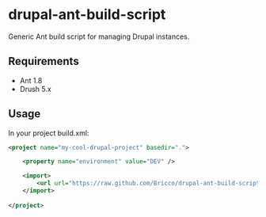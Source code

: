 drupal-ant-build-script
=======================

Generic Ant build script for managing Drupal instances.

Requirements
------------
* Ant 1.8
* Drush 5.x

Usage
-----

In your project build.xml:
```xml
<project name="my-cool-drupal-project" basedir=".">

	<property name="environment" value="DEV" />

	<import>
		<url url="https://raw.github.com/Bricco/drupal-ant-build-script/master/build.xml"/>
	</import>
	
</project>
```
